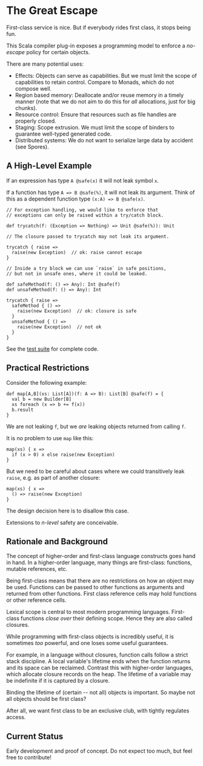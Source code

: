The Great Escape
================

First-class service is nice. But if everybody rides first class, it stops being fun.

This Scala compiler plug-in exposes a programming model to enforce a _no-escape_ policy for certain objects.

There are many potential uses:

- Effects: 
    Objects can serve as capabilities. But we must limit the scope of capabilities to retain control. Compare to Monads, which do not compose well. 
- Region based memory:
    Deallocate and/or reuse memory in a timely manner (note that we do not aim to do this for _all_ allocations, just for big chunks).
- Resource control:
    Ensure that resources such as file handles are properly closed.
- Staging:
    Scope extrusion. We must limit the scope of binders to guarantee well-typed generated code.
- Distributed systems:
    We do not want to serialize large data by accident (see Spores).


A High-Level Example
--------------------

If an expression has type `A @safe(x)` it will not leak symbol `x`.

If a function has type `A => B @safe(%)`, it will not leak its argument.
Think of this as a dependent function type `(x:A) => B @safe(x)`.

    // For exception handling, we would like to enforce that
    // exceptions can only be raised within a try/catch block.

    def trycatch(f: (Exception => Nothing) => Unit @safe(%)): Unit

    // The closure passed to trycatch may not leak its argument.

    trycatch { raise =>
      raise(new Exception)  // ok: raise cannot escape
    }

    // Inside a try block we can use `raise` in safe positions,
    // but not in unsafe ones, where it could be leaked.

    def safeMethod(f: () => Any): Int @safe(f)
    def unsafeMethod(f: () => Any): Int

    trycatch { raise =>
      safeMethod { () =>
        raise(new Exception)  // ok: closure is safe
      }
      unsafeMethod { () =>
        raise(new Exception)  // not ok
      }
    }

See the [test suite](library/src/test/scala/scala/tools/escape) for complete code.


Practical Restrictions
----------------------

Consider the following example:

    def map[A,B](xs: List[A])(f: A => B): List[B] @safe(f) = {
      val b = new Builder[B]
      xs foreach (x => b += f(x))
      b.result
    }

We are not leaking `f`, but we _are_ leaking objects returned
from calling `f`.

It is no problem to use `map` like this:

    map(xs) { x =>
      if (x > 0) x else raise(new Exception)
    }

But we need to be careful about cases where
we could transitively leak `raise`, e.g. as part of
another closure:

    map(xs) { x =>
      () => raise(new Exception)
    }

The design decision here is to disallow this case.

Extensions to _n-level_ safety are conceivable.


Rationale and Background
------------------------

The concept of higher-order and first-class language constructs goes hand in hand. In a higher-order language, many things are first-class: functions, mutable references, etc.

Being first-class means that there are no restrictions on how an object may be used. Functions can be passed to other functions as arguments and returned from other functions. First class reference cells may hold functions or other reference cells.

Lexical scope is central to most modern programming languages. First-class functions _close over_ their defining scope. Hence they are also called closures.

While programming with first-class objects is incredibly useful, it is sometimes _too_ powerful, and one loses some useful guarantees.

For example, in a language without closures, function calls follow a strict stack discipline. A local variable's lifetime ends when the function returns and its space can be reclaimed. Contrast this with higher-order languages, which allocate closure records on the heap. The lifetime of a variable may be indefinite if it is captured by a closure.

Binding the lifetime of (certain -- not all) objects is important. So maybe not all objects should be first class?

After all, we want first class to be an exclusive club, with tightly regulates access. 


Current Status
--------------

Early development and proof of concept. Do not expect too much, but feel free to contribute!
